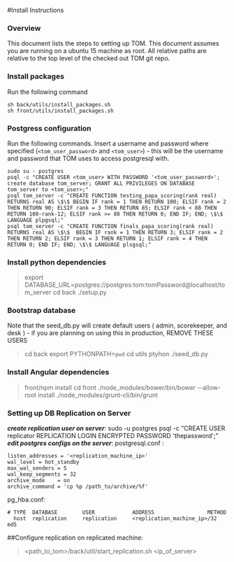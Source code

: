 #Install Instructions
### Overview
This document lists the steps to setting up TOM.  This document assumes you are running on a ubuntu 15 machine as root.  All relative paths are relative to the top level of the checked out TOM git repo.  

### Install packages
Run the following command
```
sh back/utils/install_packages.sh
sh front/utils/install_packages.sh
```

### Postgress configuration 
Run the following commands.  Insert a username and password where specified (`<tom_user_password>` and `<tom_user>`) - this will be the username and password that TOM uses to access postgresql with.  
```
sudo su - postgres
psql -c "CREATE USER <tom_user> WITH PASSWORD '<tom_user_password>'; create database tom_server; GRANT ALL PRIVILEGES ON DATABASE tom_server to <tom_user>;"
psql tom_server -c "CREATE FUNCTION testing_papa_scoring(rank real) RETURNS real AS \$\$ BEGIN IF rank = 1 THEN RETURN 100; ELSIF rank = 2 THEN RETURN 90; ELSIF rank = 3 THEN RETURN 85; ELSIF rank < 88 THEN  RETURN 100-rank-12; ELSIF rank >= 88 THEN RETURN 0; END IF; END; \$\$ LANGUAGE plpgsql;"
psql tom_server -c "CREATE FUNCTION finals_papa_scoring(rank real) RETURNS real AS \$\$  BEGIN IF rank = 1 THEN RETURN 3; ELSIF rank = 2 THEN RETURN 2; ELSIF rank = 3 THEN RETURN 1; ELSIF rank = 4 THEN RETURN 0; END IF; END; \$\$ LANGUAGE plsgsql;"
```

### Install python dependencies

> export DATABASE_URL=postgres://postgres:tom:tomPassword@localhost/tom_server
> cd back
> ./setup.py

### Bootstrap database
Note that the seed_db.py will create default users ( admin, scorekeeper, and desk ) - if you are planning on using this in production, REMOVE THESE USERS

> cd back
> export PYTHONPATH=`pwd`
> cd utils
> ptyhon ./seed_db.py

### Install Angular dependencies 
> front/npm install
> cd front
> ./node_modules/bower/bin/bower --allow-root install
> ./node_modules/grunt-cli/bin/grunt


### Setting up DB Replication on Server
**_create replication user on server_**:
sudo -u postgres psql -c "CREATE USER replicator REPLICATION LOGIN ENCRYPTED PASSWORD 'thepassword';"
**_edit postgres configs on the server_**:
postgresql.conf :
```
listen_addresses = '<replication_machine_ip>'
wal_level = hot_standby
max_wal_senders = 5
wal_keep_segments = 32
archive_mode    = on
archive_command = 'cp %p /path_to/archive/%f'
```
pg_hba.conf:
```
# TYPE  DATABASE        USER            ADDRESS                 METHOD
  host  replication     replication     <replication_machine_ip>/32         md5
```
##Configure replication on replicated machine:
> <path_to_tom>/back/util/start_replication.sh <ip_of_server>

